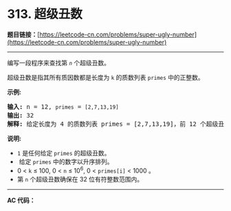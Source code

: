 # 313. 超级丑数

**题目链接：**[https://leetcode-cn.com/problems/super-ugly-number](https://leetcode-cn.com/problems/super-ugly-number)

---

<div class="content__1Y2H">
 <div class="notranslate">
  <p>编写一段程序来查找第 <code><em>n</em></code> 个超级丑数。</p> 
  <p>超级丑数是指其所有质因数都是长度为&nbsp;<code>k</code>&nbsp;的质数列表&nbsp;<code>primes</code>&nbsp;中的正整数。</p> 
  <p><strong>示例:</strong></p> 
  <pre class="language-text"><strong>输入:</strong> n = 12, <code>primes</code> = <code>[2,7,13,19]</code>
<strong>输出:</strong> 32 
<strong>解释: </strong>给定长度为 4 的质数列表 primes = [2,7,13,19]，前 12 个超级丑数序列为：[1,2,4,7,8,13,14,16,19,26,28,32] 。</pre> 
  <p><strong>说明:</strong></p> 
  <ul> 
   <li><code>1</code>&nbsp;是任何给定&nbsp;<code>primes</code>&nbsp;的超级丑数。</li> 
   <li>&nbsp;给定&nbsp;<code>primes</code>&nbsp;中的数字以升序排列。</li> 
   <li>0 &lt; <code>k</code> ≤ 100, 0 &lt; <code>n</code> ≤ 10<sup>6</sup>, 0 &lt; <code>primes[i]</code> &lt; 1000 。</li> 
   <li>第&nbsp;<code>n</code>&nbsp;个超级丑数确保在 32 位有符整数范围内。</li> 
  </ul> 
 </div>
</div>

---

**AC 代码：**

```java

```